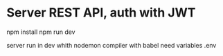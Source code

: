 # Server REST API, auth with JWT

npm install
npm run dev

server run in dev whith nodemon
compiler with babel
need variables .env 